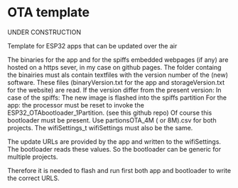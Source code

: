 
# OTA template

UNDER CONSTRUCTION

Template for ESP32 apps that can be updated over the air

The binaries for the app and for the spiffs embedded webpages (if any) are hosted on a https sever, in my case on github pages.
The folder containg the binairies must als contain textfiles with the version number of the (new) software.
These files (binaryVersion.txt for the app and storageVersion.txt for the website) are read.
If the version differ from the present version:
In case of the spiffs: The new image is flashed into the spiffs partition
For the app: the processor must be reset to invoke the ESP32_OTAbootloader_1Partition. (see this github repo)
Of course this bootloader must be present.
Use partionsOTA_4M ( or 8M).csv for both projects.
The wifiSettings_t wifiSettings must also be the same.

The update URLs are provided by the app and written to the wifiSettings. The bootloader reads these values.
So the bootloader can be generic for multiple projects.

Therefore it is needed to flash and run first both app and bootloader to write the correct URLS.

   
 
      





